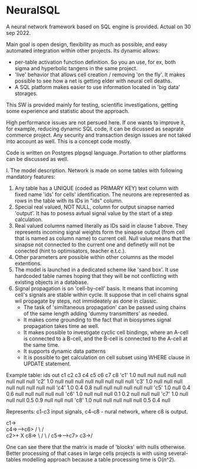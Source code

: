 # NeuralSQL
A neural network framework based on SQL engine is provided.
Actual on 30 sep 2022.

Main goal is open design, flexibility as much as possible, and easy automated integration within other projects.
Its dynamic allows:
- per-table activation function definition. So you an use, for ex, both sigma and hyperbolic tangens in the same project.
- 'live' behavior that allows cell creation / removing 'on the fly'.
  It makes possible to see how a net is getting elder with neural cell deaths.
- A SQL platform makes easier to use information located in 'big data' storages.

This SW is provided mainly for testing, scientific investigations, getting some experience and statistic about the approach.

High performance issues are not persued here. If one wants to improve it, for example, reducing dynamic SQL code, it can be dicussed as seaprate commerce project.
Any security and transaction design issues are not taked into account as well. This is a concept code mostly.

Code is written on Postgres plpgsql language. Portation to other platforms can be discussed as well.

I. The model description.
Network is made on some tables with following mandatory features:
1. Any table has a UNIQUE (coded as PRIMARY KEY) text column with fixed name 'ids' for cells' identification.
   The neurons are represented as rows in the table with its IDs in "ids" column.
2. Special real valued, NOT NULL, column for output sinapse named 'output'. It has to posess avtual signal value by the start of a step calculation.
3. Real valued columns named literally as IDs said in clause 1 above.
   They represents incoming signal weights form the sinapse output (from cell that is named as column name) to current cell.
   Null value means that the sinapse not connected to the current one and definetly will not be conected (hint to optimisators, teacher e.t.c.).
4. Other parameters are possible within other columns as the model extentions.
5. The model is launched in a dedicated scheme like 'sand box'.
   It use hardcoded table names hoping that they will be not conflicting with existing objects in a database.
6. Signal propagation is on 'cell-by-cell' basis. It means that incoming cell's signals are stable within cycle.
   It suppose that in cell chains sgnal wil propagate by steps, not immideately as done in classic.
   - The task of 'similtaneous propagation' can be passed using chains of the same length adding 'dummy transmitters' as needed.
   - It makes come grounding to the fact that in biosysmes signal propagation takes time ae well.
   - It makes possible to investigate cyclic cell bindings, where an A-cell is connected to a B-cell, and the B-cell is connected to the A-cell at the same time.
   - It supports dynamic data patterns
   - It is possible to get calculation on cell subset using WHERE clause in UPDATE statement.

Example table:
 ids  out   c1   c2   c3   c4   c5   c6   c7   c8
'c1'  1.0  null null null null null null null null
'c2'  1.0  null null null null null null null null
'c3'  1.0  null null null null null null null null
'c4'  1.0   0.4  0.8 null null null null null null
'c5'  1.0  null  0.4  0.6 null null null null null
'c6'  1.0  null null null  0.1  0.2 null null null
'c7'  1.0  null null null  0.5  0.9 null null null
'c8'  1.0  null null null null null  0.5  0.4 null

Represents:
c1-c3 input signals, c4-c8 - nural network, where c8 is output.

c1->\
     c4=>-->c6>
    /    \ /   \
c2>+      X     c8=>
    \    / \   /
     c5=>-->c7>
c3->/

One can see there that the matrix is made of 'blocks' with nulls otherwise.
Better processing of that cases in large cells projects is with using several-tables modelling approach because a table processing time is O(n^2).
